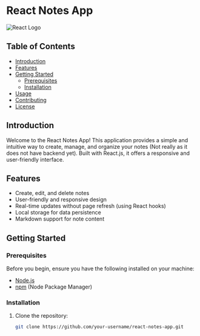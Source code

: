 # React Notes App

![React Logo](https://upload.wikimedia.org/wikipedia/commons/a/a7/React-icon.svg)

## Table of Contents
- [Introduction](#introduction)
- [Features](#features)
- [Getting Started](#getting-started)
  - [Prerequisites](#prerequisites)
  - [Installation](#installation)
- [Usage](#usage)
- [Contributing](#contributing)
- [License](#license)

## Introduction

Welcome to the React Notes App! This application provides a simple and intuitive way to create, manage, and organize your notes (Not really as it does not have backend yet). Built with React.js, it offers a responsive and user-friendly interface.

## Features

- Create, edit, and delete notes
- User-friendly and responsive design
- Real-time updates without page refresh (using React hooks)
- Local storage for data persistence
- Markdown support for note content

## Getting Started

### Prerequisites

Before you begin, ensure you have the following installed on your machine:

- [Node.js](https://nodejs.org/)
- [npm](https://www.npmjs.com/) (Node Package Manager)

### Installation

1. Clone the repository:

   ```bash
   git clone https://github.com/your-username/react-notes-app.git
